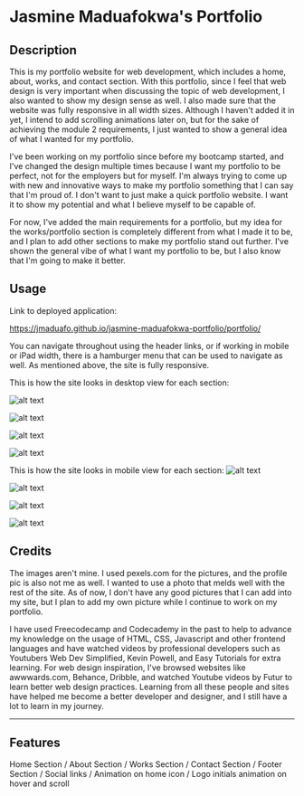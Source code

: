 # Jasmine Maduafokwa's Portfolio

## Description

This is my portfolio website for web development, which includes a home, about, works, and contact section. With this portfolio, since I feel that web design is very important when discussing the topic of web development, I also wanted to show my design sense as well. I also made sure that the website was fully responsive in all width sizes. Although I haven't added it in yet, I intend to add scrolling animations later on, but for the sake of achieving the module 2 requirements, I just wanted to show a general idea of what I wanted for my portfolio.

I've been working on my portfolio since before my bootcamp started, and I've changed the design multiple times because I want my portfolio to be perfect, not for the employers but for myself. I'm always trying to come up with new and innovative ways to make my portfolio something that I can say that I'm proud of. I don't want to just make a quick portfolio website. I want it to show my potential and what I believe myself to be capable of. 

For now, I've added the main requirements for a portfolio, but my idea for the works/portfolio section is completely different from what I made it to be, and I plan to add other sections to make my portfolio stand out further. I've shown the general vibe of what I want my portfolio to be, but I also know that I'm going to make it better.

## Usage

Link to deployed application:

https://jmaduafo.github.io/jasmine-maduafokwa-portfolio/portfolio/

You can navigate throughout using the header links, or if working in mobile or iPad width, there is a hamburger menu that can be used to navigate as well. As mentioned above, the site is fully responsive.

This is how the site looks in desktop view for each section:

![alt text](portfolio/assets/images/portfolio-desktop-width.png)

![alt text](portfolio/assets/images/portfolio-desktop-width2.png)

![alt text](portfolio/assets/images/portfolio-desktop-width3.png)

![alt text](portfolio/assets/images/portfolio-desktop-width4.png)

This is how the site looks in mobile view for each section:
![alt text](portfolio/assets/images/portfolio-mobile-width.png)

![alt text](portfolio/assets/images/portfolio-mobile-width2.png)

![alt text](portfolio/assets/images/portfolio-mobile-width3.png)

![alt text](portfolio/assets/images/portfolio-mobile-width4.png)



## Credits

The images aren't mine. I used pexels.com for the pictures, and the profile pic is also not me as well. I wanted to use a photo that melds well with the rest of the site. As of now, I don't have any good pictures that I can add into my site, but I plan to add my own picture while I continue to work on my portfolio.

I have used Freecodecamp and Codecademy in the past to help to advance my knowledge on the usage of HTML, CSS, Javascript and other frontend languages and have watched videos by professional developers such as Youtubers Web Dev Simplified, Kevin Powell, and Easy Tutorials for extra learning. For web design inspiration, I've browsed websites like awwwards.com, Behance, Dribble, and watched Youtube videos by Futur to learn better web design practices. Learning from all these people and sites have helped me become a better developer and designer, and I still have a lot to learn in my journey. 

---


## Features

Home Section / 
About Section / 
Works Section / 
Contact Section / 
Footer Section / 
Social links / 
Animation on home icon / 
Logo initials animation on hover and scroll




